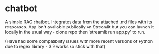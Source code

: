 # chatbot
A simple RAG chatbot. Integrates data from the attached .md files with its responses. App isn't available publically on Streamlit but you can launch it locally in the usual way - clone repo then 'streamlit run app.py' to run.

(Have had some compatibility issues with more recent versions of Python due to regex library - 3.9 works so stick with that)


